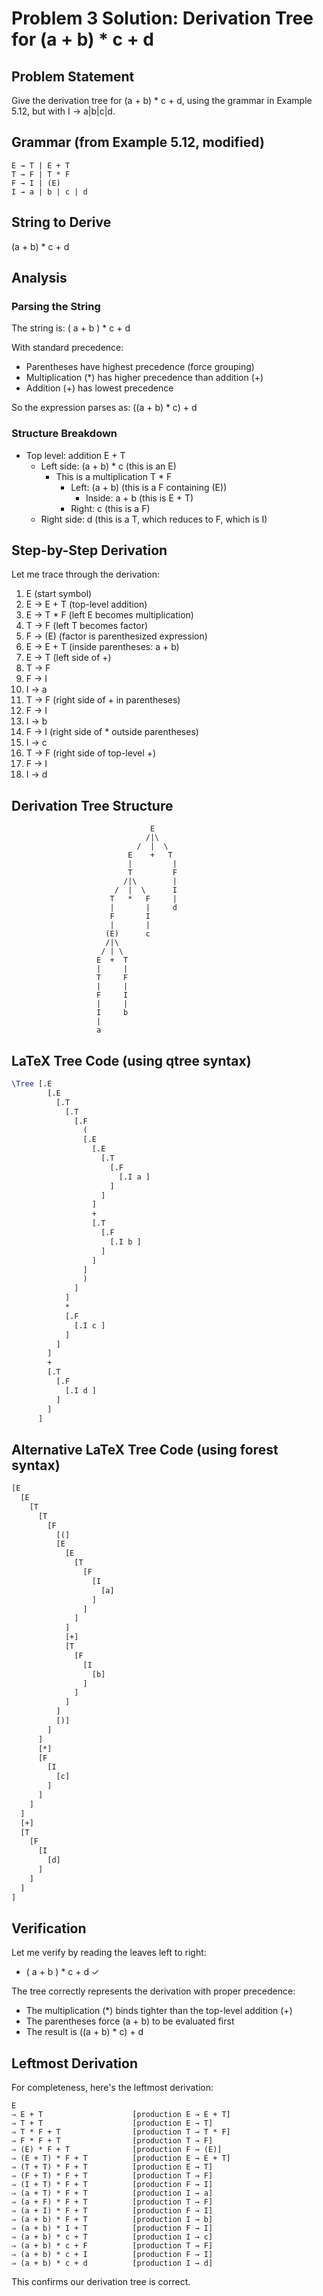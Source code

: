 # Problem 3 Solution: Derivation Tree for (a + b) * c + d

## Problem Statement
Give the derivation tree for (a + b) * c + d, using the grammar in Example 5.12, but with I → a|b|c|d.

## Grammar (from Example 5.12, modified)

```
E → T | E + T
T → F | T * F
F → I | (E)
I → a | b | c | d
```

## String to Derive
(a + b) * c + d

## Analysis

### Parsing the String
The string is: ( a + b ) * c + d

With standard precedence:
- Parentheses have highest precedence (force grouping)
- Multiplication (*) has higher precedence than addition (+)
- Addition (+) has lowest precedence

So the expression parses as: ((a + b) * c) + d

### Structure Breakdown
- Top level: addition E + T
  - Left side: (a + b) * c (this is an E)
    - This is a multiplication T * F
      - Left: (a + b) (this is a F containing (E))
        - Inside: a + b (this is E + T)
      - Right: c (this is a F)
  - Right side: d (this is a T, which reduces to F, which is I)

## Step-by-Step Derivation

Let me trace through the derivation:

1. E (start symbol)
2. E → E + T (top-level addition)
3. E → T * F (left E becomes multiplication)
4. T → F (left T becomes factor)
5. F → (E) (factor is parenthesized expression)
6. E → E + T (inside parentheses: a + b)
7. E → T (left side of +)
8. T → F
9. F → I
10. I → a
11. T → F (right side of + in parentheses)
12. F → I
13. I → b
14. F → I (right side of * outside parentheses)
15. I → c
16. T → F (right side of top-level +)
17. F → I
18. I → d

## Derivation Tree Structure

```
                               E
                              /|\
                            /  |  \
                          E    +   T
                          |         |
                          T         F
                         /|\        |
                       /  |  \      I
                      T   *   F     |
                      |       |     d
                      F       I
                      |       |
                     (E)      c
                     /|\
                    / | \
                   E  +  T
                   |     |
                   T     F
                   |     |
                   F     I
                   |     |
                   I     b
                   |
                   a
```

## LaTeX Tree Code (using qtree syntax)

```latex
\Tree [.E
        [.E
          [.T
            [.T
              [.F
                (
                [.E
                  [.E
                    [.T
                      [.F
                        [.I a ]
                      ]
                    ]
                  ]
                  +
                  [.T
                    [.F
                      [.I b ]
                    ]
                  ]
                ]
                )
              ]
            ]
            *
            [.F
              [.I c ]
            ]
          ]
        ]
        +
        [.T
          [.F
            [.I d ]
          ]
        ]
      ]
```

## Alternative LaTeX Tree Code (using forest syntax)

```latex
[E
  [E
    [T
      [T
        [F
          [(]
          [E
            [E
              [T
                [F
                  [I
                    [a]
                  ]
                ]
              ]
            ]
            [+]
            [T
              [F
                [I
                  [b]
                ]
              ]
            ]
          ]
          [)]
        ]
      ]
      [*]
      [F
        [I
          [c]
        ]
      ]
    ]
  ]
  [+]
  [T
    [F
      [I
        [d]
      ]
    ]
  ]
]
```

## Verification

Let me verify by reading the leaves left to right:
- ( a + b ) * c + d ✓

The tree correctly represents the derivation with proper precedence:
- The multiplication (*) binds tighter than the top-level addition (+)
- The parentheses force (a + b) to be evaluated first
- The result is ((a + b) * c) + d

## Leftmost Derivation

For completeness, here's the leftmost derivation:

```
E
⇒ E + T                    [production E → E + T]
⇒ T + T                    [production E → T]
⇒ T * F + T                [production T → T * F]
⇒ F * F + T                [production T → F]
⇒ (E) * F + T              [production F → (E)]
⇒ (E + T) * F + T          [production E → E + T]
⇒ (T + T) * F + T          [production E → T]
⇒ (F + T) * F + T          [production T → F]
⇒ (I + T) * F + T          [production F → I]
⇒ (a + T) * F + T          [production I → a]
⇒ (a + F) * F + T          [production T → F]
⇒ (a + I) * F + T          [production F → I]
⇒ (a + b) * F + T          [production I → b]
⇒ (a + b) * I + T          [production F → I]
⇒ (a + b) * c + T          [production I → c]
⇒ (a + b) * c + F          [production T → F]
⇒ (a + b) * c + I          [production F → I]
⇒ (a + b) * c + d          [production I → d]
```

This confirms our derivation tree is correct.
